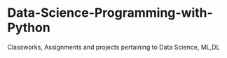 # Data-Science-Programming-with-Python
Classworks, Assignments and projects pertaining to Data Science, ML,DL
